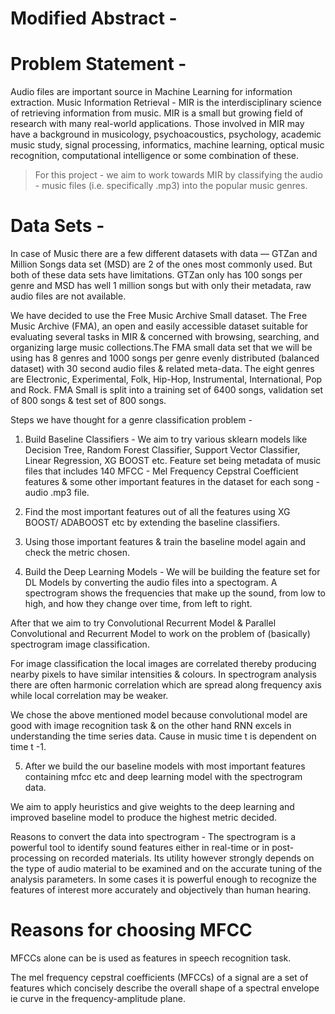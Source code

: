 # Modified Abstract -  



# Problem Statement -

Audio files are important source in Machine Learning for information extraction. Music Information Retrieval - MIR is the interdisciplinary science of retrieving information from music. MIR is a small but growing field of research with many real-world applications. Those involved in MIR may have a background in musicology, psychoacoustics, psychology, academic music study, signal processing, informatics, machine learning, optical music recognition, computational intelligence or some combination of these.

 

>For this project - we aim to work towards MIR by classifying the audio - music files (i.e. specifically .mp3) into the popular music genres.

 

# Data Sets -

In case of Music there are a few different datasets with data — GTZan and Million Songs data set (MSD) are 2 of the ones most commonly used. But both of these data sets have limitations. GTZan only has 100 songs per genre and MSD has well 1 million songs but with only their metadata, raw audio files are not available.

 

We have decided to use the Free Music Archive Small dataset. The Free Music Archive (FMA), an open and easily accessible dataset suitable for evaluating several tasks in MIR & concerned with browsing, searching, and organizing large music collections.The FMA small data set that we will be using has 8 genres and 1000 songs per genre evenly distributed (balanced dataset) with 30 second audio files & related meta-data. The eight genres are Electronic, Experimental, Folk, Hip-Hop, Instrumental, International, Pop and Rock. FMA Small is split into a training set of 6400 songs, validation set of 800 songs & test set of 800 songs.


Steps we have thought for a genre classification problem -

 

1. Build Baseline Classifiers -  We aim to try various sklearn models like Decision Tree, Random Forest Classifier, Support Vector Classifier, Linear Regression, XG BOOST  etc. Feature set being metadata of music files that includes 140 MFCC - Mel Frequency Cepstral Coefficient features & some other important features in the dataset  for each song - audio .mp3 file.

    

2. Find the most important features out of all the features using XG BOOST/ ADABOOST etc by extending the baseline classifiers.

 

3. Using those important features &  train the baseline model again and check the metric chosen. 

4. Build the Deep Learning Models -  We will be building the feature set for DL Models by converting the audio files into a spectogram. A spectrogram shows the frequencies that make up the sound, from low to high, and how they change over time, from left to right.

After that we aim to try Convolutional Recurrent Model & Parallel Convolutional and Recurrent Model to work on the problem of (basically) spectrogram image classification.

For image classification the local images are correlated thereby producing nearby pixels to have similar intensities & colours. In spectrogram analysis  there are often harmonic correlation which are spread along frequency axis while local correlation may be weaker.

We chose the above mentioned model because convolutional model are good with image recognition task & on the other hand RNN excels in understanding the time series data. Cause in music time t is dependent on time t -1.    

5. After we build the our baseline models with most important features containing mfcc etc and deep learning model with the spectrogram data.

We aim to apply heuristics and give weights to the deep learning and improved baseline model to produce the highest metric decided.

 


Reasons to convert the data into spectrogram - The spectrogram is a powerful tool to identify sound features either in real-time or in post-processing on recorded materials. Its utility however strongly depends on the type of audio material to be examined and on the accurate tuning of the analysis parameters. In some cases it is powerful enough to recognize the features of interest more accurately and objectively than human hearing.

 

# Reasons for choosing MFCC 
MFCCs alone can be is used as features in speech recognition task.

The mel frequency cepstral coefficients (MFCCs) of a signal are a set of features which concisely describe the overall shape of a spectral envelope ie curve in the frequency-amplitude plane.




